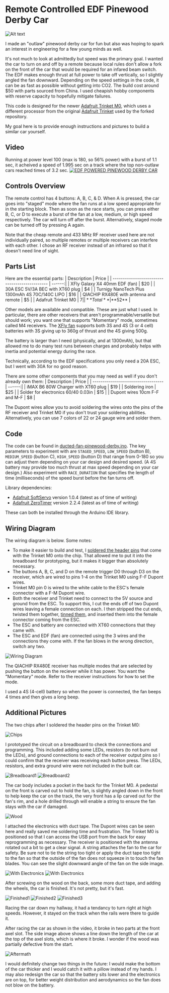 # Remote Controlled EDF Pinewood Derby Car
![Alt text](media/car.jpg?raw=true "Car")

I made an "outlaw" pinewood derby car for fun but also was hoping to spark an interest in engineering for a few young minds as well.

It's not much to look at admittedly but speed was the primary goal. I wanted the car to turn on and off by a remote because local rules don't allow a fork on the front of the car that would be required for an infared beam switch. The EDF makes enough thrust at full power to take off vertically, so I slightly angled the fan downward. Depending on the speed settings in the code, it can be as fast as possible without getting into CO2. The build cost around $50 with parts sourced from China. I used cheapish hobby components with reserve capacity to hopefully mitigate failures.

This code is designed for the newer [Adafruit Trinket M0](https://learn.adafruit.com/adafruit-trinket-m0-circuitpython-arduino/overview), which uses a different processor from the original [Adafruit Trinket](https://learn.adafruit.com/introducing-trinket/introduction) used by the forked repository.

My goal here is to provide enough instructions and pictures to build a similar car yourself.

## Video
Running at power level 100 (max is 180, so 56% power) with a burst of 1.1 sec, it acheived a speed of 1.995 sec on a track where the top non-outlaw cars reached times of 3.2 sec.
[![EDF POWERED PINEWOOD DERBY CAR](media/video_thumbnail.png?raw=true)](https://youtu.be/WiaqjgjA2JI "YouTube video")

## Controls Overview
The remote control has 4 buttons: A, B, C, & D. When A is pressed, the car goes into "staged" mode where the fan runs at a low speed appropriate for in the starting block. Then as soon as the race starts, you can press either B, C, or D to execute a burst of the fan at a low, medium, or high speed respectively. The car will turn off after the burst. Alternatively, staged mode can be turned off by pressing A again.

Note that the cheap remote and 433 MHz RF receiver used here are not individually paired, so multiple remotes or multiple receivers can interfere with each other. I chose an RF receiver instead of an infrared so that it doesn't need line of sight.

## Parts List
Here are the essential parts:
| Description                                    | Price  |
| ---------------------------------------------- | ------:|
| XFly Galaxy X4 40mm EDF (fan)                  | $20 |
| 30A ESC 5V/3A BEC with XT60 plug               | $4 |
| Turnigy NanoTech Plus 1300mAh 4S 70C/140C LIPO | $16 |
| QIACHIP RX480E with antenna and remote         | $5 |
| Adafruit Trinket M0                            | $7 |
| **Total**                                      | **$52** |

Other models are available and compatible. These are just what I used. In particular, there are other receivers that aren't programmable/versatile but should work; you want one that supports "Momentary" mode, sometimes called M4 receivers. The [XFly fan](http://www.xfly-model.com/productinfo/1068559.html) supports both 3S and 4S (3 or 4 cell) batteries with 3S giving up to 360g of thrust and the 4S giving 500g.

The battery is larger than I need (physically, and at 1300mAh), but that allowed me to do many test runs between charges and probably helps with inertia and potential energy during the race.

Technically, according to the EDF specifications you only need a 20A ESC, but I went with 30A for no good reason.

There are some other components that you may need as well if you don't already own them:
| Description                         | Price  |
| ----------------------------------- | ------:|
| iMAX B6 80W Charger with XT60 plug  | $19 |
| Soldering iron                      | $25 |
| Solder for electronics 60/40 0.03in | $15 |
| Dupont wires 10cm F-F and M-F       | $8 |

The Dupont wires allow you to avoid soldering the wires onto the pins of the RF receiver and Trinket M0 if you don't trust your soldering abilities. Alternatively, you can use 7 colors of 22 or 24 gauge wire and solder them.

## Code
The code can be found in [ducted-fan-pinewood-derby.ino](ducted-fan-pinewood-derby.ino). The key parameters to experiment with are `STAGED_SPEED`, `LOW_SPEED` (button B), `MEDIUM_SPEED` (button C), `HIGH_SPEED` (button D) that range from 0-180 so you can adjust them depending on your car design and desired speed. (A 4S battery may provide too much thrust at max speed depending on your car design.) Also experiment with `RACE_DURATION` that specifies the length of time (milliseconds) of the speed burst before the fan turns off.

Library dependencies:
* [Adafruit SoftServo](https://github.com/adafruit/Adafruit_SoftServo) version 1.0.4 (latest as of time of writing)
* [Adafruit ZeroTimer](https://github.com/adafruit/Adafruit_ZeroTimer) version 2.2.4 (latest as of time of writing)

These can both be installed through the Arduino IDE library.

## Wiring Diagram
The wiring diagram is below. Some notes:
* To make it easier to build and test, I [soldered the header pins](https://youtu.be/6rmErwU5E-k?t=316) that come with the Trinket M0 onto the chip. That allowed me to put it into the breadboard for prototyping, but it makes it bigger than absolutely necessary.
* The buttons A, B, C, and D on the remote trigger D0 through D3 on the receiver, which are wired to pins 1-4 on the Trinket M0 using F-F Dupont wires.
* Trinket M0 pin 0 is wired to the white cable to the ESC's female connector with a F-M Dupont wire.
* Both the receiver and Trinket need to connect to the 5V source and ground from the ESC. To support this, I cut the ends off of two Dupont wires leaving a female connection on each. I then stripped the cut ends, twisted them together, [tinned them](https://youtu.be/6rmErwU5E-k?t=409), and inserted them into the female connector coming from the ESC.
* The ESC and battery are connected with XT60 connections that they came with.
* The ESC and EDF (fan) are connected using the 3 wires and the connections they come with. If the fan blows in the wrong direction, switch any two.

![Wiring Diagram](media/wiring_diagram.png?raw=true "Wiring Diagram")

The QIACHIP RX480E receiver has multiple modes that are selected by pushing the button on the reciever while it has power. You want the "Momentary" mode. Refer to the receiver instructions for how to set the mode.

I used a 4S (4-cell) battery so when the power is connected, the fan beeps 4 times and then gives a long beep.

## Additional Pictures
The two chips after I soldered the header pins on the Trinket M0:

![Chips](media/chips.jpg?raw=true "Chips")

I prototyped the circuit on a breadboard to check the connections and programming. This included adding some LEDs, resistors (to not burn out the LEDs), and ground connections to each of the receiver output pins so I could confirm that the receiver was receiving each button press. The LEDs, resistors, and extra ground wire were not included in the built car.

![Breadboard1](media/breadboard1.jpg?raw=true "Breadboard 1")
![Breadboard2](media/breadboard2.jpg?raw=true "Breadboard 2")

The car body includes a pocket in the back for the Trinket M0. A pedestal on the front is carved out to hold the fan, is slightly angled down in the front to help keep the car on the track, the very front has a lip carved out for the fan's rim, and a hole drilled through will enable a string to ensure the fan stays with the car if damaged.

![Wood](media/wood.jpg?raw=true "Wood")

I attached the electronics with duct tape. The Dupont wires can be seen here and really saved me soldering time and frustration. The Trinket M0 is positioned so that I can access the USB port from the back for easy reprogramming as necessary. The receiver is positioned with the antenna rotated out a bit to get a clear signal. A string attaches the fan to the car for safety. Be sure not to tie the string too tight or apply the duct tape too tight to the fan so that the outside of the fan does not squeeze in to touch the fan blades. You can see the slight downward angle of the fan on the side image.

![With Electronics](media/with_electronics_top.jpg?raw=true "With Electronics, Top")
![With Electronics](media/with_electronics_side.jpg?raw=true "With Electronics, Side")

After screwing on the wood on the back, some more duct tape, and adding the wheels, the car is finished. It's not pretty, but it's fast.

![Finished1](media/finished_car1.jpg?raw=true "Finished Car")
![Finished2](media/finished_car2.jpg?raw=true "Finished Car")
![Finished3](media/car.jpg?raw=true "Finished Car")

Racing the car down my hallway, it had a tendancy to turn right at high speeds. However, it stayed on the track when the rails were there to guide it.

After racing the car as shown in the video, it broke in two parts at the front axel slot. The side image above shows a line down the length of the car at the top of the axel slots, which is where it broke. I wonder if the wood was partially defective from the start.

![Aftermath](media/aftermath.jpg?raw=true "Aftermath")

I would definitely change two things in the future: I would make the bottom of the car thicker and I would catch it with a pillow instead of my hands. I may also redesign the car so that the battery sits lower and the electronics are on top, for better weight distribution and aerodynamics so the fan does not blow on the battery.